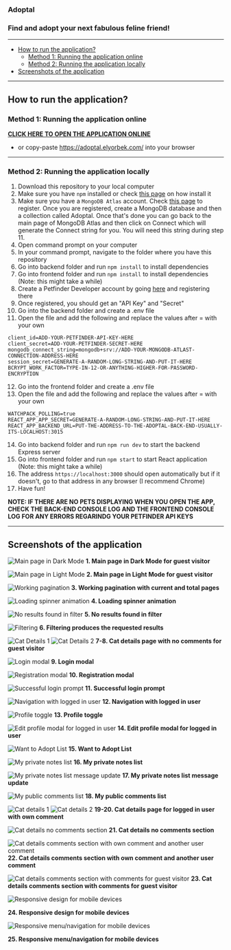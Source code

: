 ### **Adoptal**
### Find and adopt your next fabulous feline friend!

---
- [How to run the application?](#how-to-run-the-application-)
  * [Method 1: Running the application online](#method-1--running-the-application-online)
  * [Method 2: Running the application locally](#method-2--running-the-application-locally)
- [Screenshots of the application](#screenshots-of-the-application)
---

## How to run the application?
### **Method 1: Running the application online**
[**CLICK HERE TO OPEN THE APPLICATION ONLINE**](https://adoptal.elyorbek.com/) 
- or copy-paste https://adoptal.elyorbek.com/ into your browser

---
### **Method 2: Running the application locally**
1. Download this repository to your local computer
2. Make sure you have `npm` installed or check [this page](https://docs.npmjs.com/downloading-and-installing-node-js-and-npm) on how install it
3. Make sure you have a `MongoDB Atlas` account. Check [this page](https://www.mongodb.com/cloud/atlas/register) to register. Once you are registered, create a MongoDB database and then a collection called Adoptal. Once that's done you can go back to the main page of MongoDB Atlas and then click on Connect which will generate the Connect string for you. You will need this string during step 11.
4. Open command prompt on your computer
5. In your command prompt, navigate to the folder where you have this repository
6. Go into backend folder and run `npm install` to install dependencies
7. Go into frontend folder and run `npm install` to install dependencies (Note: this might take a while)
8. Create a Petfinder Developer account by going [here](https://www.petfinder.com/developers/v2/docs/) and registering there
9. Once registered, you should get an "API Key" and "Secret"
10. Go into the backend folder and create a .env file
11. Open the file and add the following and replace the values after = with your own
```
client_id=ADD-YOUR-PETFINDER-API-KEY-HERE
client_secret=ADD-YOUR-PETFINDER-SECRET-HERE
mongodb_connect_string=mongodb+srv://ADD-YOUR-MONGODB-ATLAST-CONNECTION-ADDRESS-HERE
session_secret=GENERATE-A-RANDOM-LONG-STRING-AND-PUT-IT-HERE
BCRYPT_WORK_FACTOR=TYPE-IN-12-OR-ANYTHING-HIGHER-FOR-PASSWORD-ENCRYPTION
```
12. Go into the frontend folder and create a .env file
13. Open the file and add the following and replace the values after = with your own
```
WATCHPACK_POLLING=true
REACT_APP_APP_SECRET=GENERATE-A-RANDOM-LONG-STRING-AND-PUT-IT-HERE
REACT_APP_BACKEND_URL=PUT-THE-ADDRESS-TO-THE-ADOPTAL-BACK-END-USUALLY-ITS-LOCALHOST:3015
```
14. Go into backend folder and run `npm run dev` to start the backend Express server
15. Go into frontend folder and run `npm start` to start React application (Note: this might take a while)
16. The address `https://localhost:3000` should open automatically but if it doesn't, go to that address in any browser (I recommend Chrome)
17. Have fun!

**NOTE: IF THERE ARE NO PETS DISPLAYING WHEN YOU OPEN THE APP, CHECK THE BACK-END CONSOLE LOG AND THE FRONTEND CONSOLE LOG FOR ANY ERRORS REGARINDG YOUR PETFINDER API KEYS**

---

## **Screenshots of the application**
![Main page in Dark Mode](/screenshots/1.jpg)
**1. Main page in Dark Mode for guest visitor**

![Main page in Light Mode](/screenshots/2.jpg)
**2. Main page in Light Mode for guest visitor**

![Working pagination](/screenshots/3.jpg)
**3. Working pagination with current and total pages**

![Loading spinner animation](/screenshots/4.jpg)
**4. Loading spinner animation**


![No results found in filter](/screenshots/5.jpg)
**5. No results found in filter**


![Filtering](/screenshots/6.jpg)
**6. Filtering produces the requested results**


![Cat Details 1](/screenshots/7.jpg)
![Cat Details 2](/screenshots/8.jpg)
**7-8. Cat details page with no comments for guest visitor**

![Login modal](/screenshots/9.jpg)
**9. Login modal**

![Registration modal](/screenshots/10.jpg)
**10. Registration modal**

![Successful login prompt](/screenshots/11.jpg)
**11. Successful login prompt**

![Navigation with logged in user](/screenshots/12.jpg)
**12. Navigation with logged in user**

![Profile toggle](/screenshots/13.jpg)
**13. Profile toggle**
 
![Edit profile modal for logged in user](/screenshots/14.jpg)
**14. Edit profile modal for logged in user**

![Want to Adopt List](/screenshots/15.jpg)
**15. Want to Adopt List**
 
![My private notes list](/screenshots/16.jpg)
**16. My private notes list**
 
![My private notes list message update](/screenshots/17.jpg)
**17. My private notes list message update**
 
![My public comments list](/screenshots/18.jpg)
**18. My public comments list**
 
![Cat details 1](/screenshots/19.jpg)
![Cat details 2](/screenshots/20.jpg)
**19-20. Cat details page for logged in user with own comment**

![Cat details no comments section](/screenshots/21.jpg)
**21. Cat details no comments section**
 
![Cat details comments section with own comment and another user comment](/screenshots/22.jpg)
**22. Cat details comments section with own comment and another user comment**
 
![Cat details comments section with comments for guest visitor](/screenshots/23.jpg)
**23. Cat details comments section with comments for guest visitor**

![Responsive design for mobile devices](/screenshots/24.jpg)

**24. Responsive design for mobile devices**

![Responsive menu/navigation for mobile devices](/screenshots/25.jpg)

**25. Responsive menu/navigation for mobile devices**